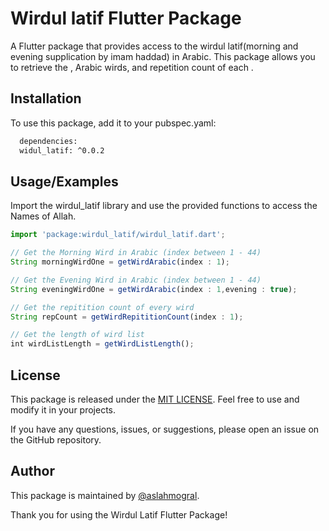 
# Wirdul latif Flutter Package

A Flutter package that provides access to the wirdul latif(morning and evening supplication by imam haddad) in  Arabic. This package allows you to retrieve the , Arabic wirds, and repetition count of each .


## Installation

To use this package, add it to your pubspec.yaml:

```bash
  dependencies:
  widul_latif: ^0.0.2

```

    
## Usage/Examples

Import the wirdul_latif library and use the provided functions to access the Names of Allah.

```javascript
import 'package:wirdul_latif/wirdul_latif.dart';

// Get the Morning Wird in Arabic (index between 1 - 44)
String morningWirdOne = getWirdArabic(index : 1);

// Get the Evening Wird in Arabic (index between 1 - 44)
String eveningWirdOne = getWirdArabic(index : 1,evening : true);

// Get the repitition count of every wird
String repCount = getWirdRepititionCount(index : 1);

// Get the length of wird list 
int wirdListLength = getWirdListLength();

```


## License

This package is released under the [MIT LICENSE](https://github.com/aslahmogral/wirdul_latif/blob/main/LICENSE). Feel free to use and modify it in your projects.

If you have any questions, issues, or suggestions, please open an issue on the GitHub repository.




## Author

This package is maintained by [@aslahmogral](https://github.com/aslahmogral).

Thank you for using the Wirdul Latif Flutter Package!



